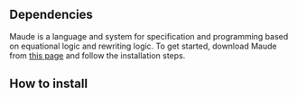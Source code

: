 ## Dependencies
Maude is a language and system for specification and programming based on equational logic and rewriting logic. To get started, download Maude from [this page](https://maude.cs.illinois.edu/w/index.php/The_Maude_System) and follow the installation steps.

## How to install
